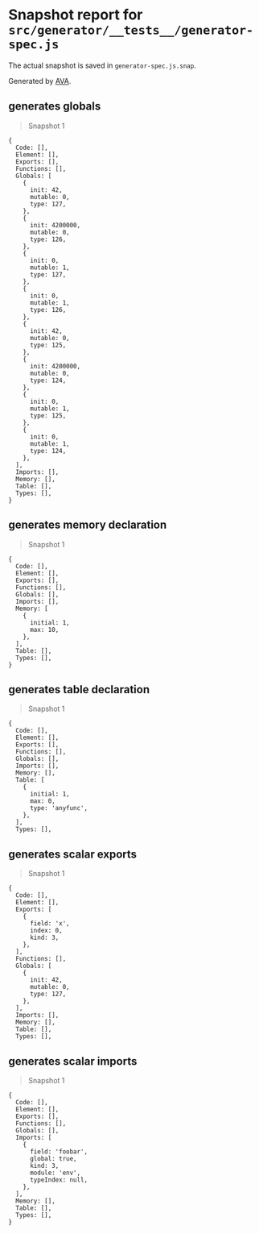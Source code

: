 # Snapshot report for `src/generator/__tests__/generator-spec.js`

The actual snapshot is saved in `generator-spec.js.snap`.

Generated by [AVA](https://ava.li).

## generates globals

> Snapshot 1

    {
      Code: [],
      Element: [],
      Exports: [],
      Functions: [],
      Globals: [
        {
          init: 42,
          mutable: 0,
          type: 127,
        },
        {
          init: 4200000,
          mutable: 0,
          type: 126,
        },
        {
          init: 0,
          mutable: 1,
          type: 127,
        },
        {
          init: 0,
          mutable: 1,
          type: 126,
        },
        {
          init: 42,
          mutable: 0,
          type: 125,
        },
        {
          init: 4200000,
          mutable: 0,
          type: 124,
        },
        {
          init: 0,
          mutable: 1,
          type: 125,
        },
        {
          init: 0,
          mutable: 1,
          type: 124,
        },
      ],
      Imports: [],
      Memory: [],
      Table: [],
      Types: [],
    }

## generates memory declaration

> Snapshot 1

    {
      Code: [],
      Element: [],
      Exports: [],
      Functions: [],
      Globals: [],
      Imports: [],
      Memory: [
        {
          initial: 1,
          max: 10,
        },
      ],
      Table: [],
      Types: [],
    }

## generates table declaration

> Snapshot 1

    {
      Code: [],
      Element: [],
      Exports: [],
      Functions: [],
      Globals: [],
      Imports: [],
      Memory: [],
      Table: [
        {
          initial: 1,
          max: 0,
          type: 'anyfunc',
        },
      ],
      Types: [],
    

## generates scalar exports

> Snapshot 1

    {
      Code: [],
      Element: [],
      Exports: [
        {
          field: 'x',
          index: 0,
          kind: 3,
        },
      ],
      Functions: [],
      Globals: [
        {
          init: 42,
          mutable: 0,
          type: 127,
        },
      ],
      Imports: [],
      Memory: [],
      Table: [],
      Types: [],
    

## generates scalar imports

> Snapshot 1

    {
      Code: [],
      Element: [],
      Exports: [],
      Functions: [],
      Globals: [],
      Imports: [
        {
          field: 'foobar',
          global: true,
          kind: 3,
          module: 'env',
          typeIndex: null,
        },
      ],
      Memory: [],
      Table: [],
      Types: [],
    }